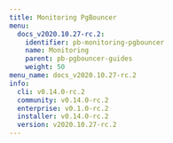 ```yaml
---
title: Monitoring PgBouncer
menu:
  docs_v2020.10.27-rc.2:
    identifier: pb-monitoring-pgbouncer
    name: Monitoring
    parent: pb-pgbouncer-guides
    weight: 50
menu_name: docs_v2020.10.27-rc.2
info:
  cli: v0.14.0-rc.2
  community: v0.14.0-rc.2
  enterprise: v0.1.0-rc.2
  installer: v0.14.0-rc.2
  version: v2020.10.27-rc.2
---
```


